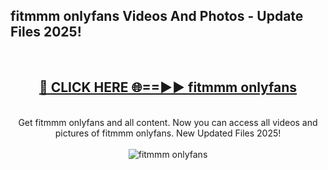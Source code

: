 <h2>fitmmm onlyfans Videos And Photos - Update Files 2025!</h2>
<br>
<div align="center">
<h2><a href="https://linkcuts.com/hfmhzwbr" rel="nofollow">🔴 CLICK HERE 🌐==►► fitmmm onlyfans</a></h2>
<br>
Get fitmmm onlyfans and all content. Now you can access all videos and pictures of fitmmm onlyfans. New Updated Files 2025!
<br>
<br>
<a href="https://linkcuts.com/hfmhzwbr" rel="nofollow" data-target="animated-image.originalLink"><img src="https://i.ibb.co.com/WyWwxjT/player-gif2.gif" alt="fitmmm onlyfans" style="max-width: 100%; display: inline-block;" data-target="animated-image.originalImage"></a>
</div>
<br>